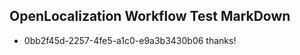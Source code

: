 ## OpenLocalization Workflow Test MarkDown
* 0bb2f45d-2257-4fe5-a1c0-e9a3b3430b06 thanks!

<!--HONumber=Jul16_HO3-->


